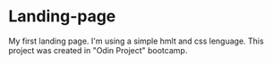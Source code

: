# Landing-page
My first landing page. I'm using a simple hmlt and css lenguage.
This project was created in "Odin Project" bootcamp.
